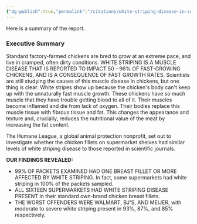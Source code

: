 ```yaml
---
{"dg-publish":true,"permalink":"/citations/white-striping-disease-in-supermarket-chicken-the-humane-league/","created":"2025-10-23T17:42:46.425+01:00","updated":"2025-10-23T17:42:46.426+01:00"}
---
```



Here is a summary of the report.

### Executive Summary

Standard factory-farmed chickens are bred to grow at an extreme pace, and live in cramped, often dirty conditions. WHITE STRIPING IS A MUSCLE DISEASE THAT IS REPORTED TO IMPACT 50 - 96% OF FAST-GROWING CHICKENS, AND IS A CONSEQUENCE OF FAST GROWTH RATES. Scientists are still studying the causes of this muscle disease in chickens, but one thing is clear: White stripes show up because the chicken's body can't keep up with the unnaturally fast muscle growth. These chickens have so much muscle that they have trouble getting blood to all of it. Their muscles become inflamed and die from lack of oxygen. Their bodies replace this muscle tissue with fibrous tissue and fat. This changes the appearance and texture and, crucially, reduces the nutritional value of the meat by increasing the fat content.

The Humane League, a global animal protection nonprofit, set out to investigate whether the chicken fillets on supermarket shelves had similar levels of white striping disease to those reported in scientific journals.

**OUR FINDINGS REVEALED:**

*   99% OF PACKETS EXAMINED HAD ONE BREAST FILLET OR MORE AFFECTED BY WHITE STRIPING. In fact, some supermarkets had white striping in 100% of the packets sampled.
*   ALL SIXTEEN SUPERMARKETS HAD WHITE STRIPING DISEASE PRESENT in their standard own-brand chicken breast fillets.
*   THE WORST OFFENDERS WERE WALMART, BJ'S, AND MEIJER, with moderate to severe white striping present in 93%, 87%, and 85% respectively.
